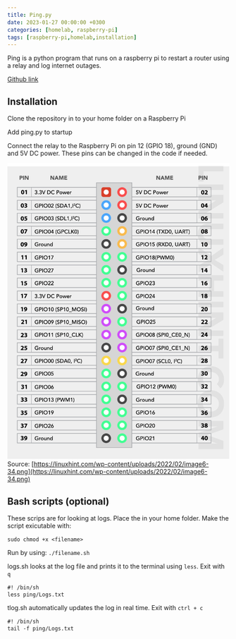 ```yaml
---
title: Ping.py
date: 2023-01-27 00:00:00 +0300
categories: [homelab, raspberry-pi]
tags: [raspberry-pi,homelab,installation]
---
```


Ping is a python program that runs on a raspberry pi to restart a router using a relay and log internet outages. 

[Github link](https://github.com/Alexander-Weber/ping)

## Installation

Clone the repository in to your home folder on a Raspberry Pi

Add ping.py to startup

Connect the relay to the Raspberry Pi on pin 12 (GPIO 18), ground (GND) and 5V DC power. These pins can be changed in the code if needed.

![Pinnout](/assets/img/raspberry-pi-pinout.webp)
Source: [https://linuxhint.com/wp-content/uploads/2022/02/image6-34.png](https://linuxhint.com/wp-content/uploads/2022/02/image6-34.png)

## Bash scripts (optional)

These scrips are for looking at logs. Place the in your home folder. 
Make the script exicutable with:
```shell
sudo chmod +x <filename>
```

Run by using: `./filename.sh`



logs.sh looks at the log file and prints it to the terminal using `less`. Exit with `q`
```shell
#! /bin/sh
less ping/Logs.txt
```

tlog.sh automatically updates the log in real time. Exit with `ctrl + c`
```shell
#! /bin/sh
tail -f ping/Logs.txt
```


